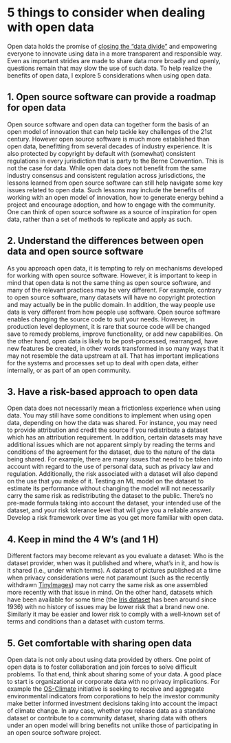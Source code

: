 # 5 things to consider when dealing with open data

Open data holds the promise of [closing the “data divide”](https://news.microsoft.com/opendata/) and empowering everyone to innovate using data in a more transparent and responsible way. Even as important strides are made to share data more broadly and openly, questions remain that may slow the use of such data. To help realize the benefits of open data, I explore 5 considerations when using open data.

## 1. Open source software can provide a roadmap for open data
Open source software and open data can together form the basis of an open model of innovation that can help tackle key challenges of the 21st century. However open source software is much more established than open data, benefitting from several decades of industry experience. It is also protected by copyright by default with (somewhat) consistent regulations in every jurisdiction that is party to the Berne Convention. This is not the case for data. While open data does not benefit from the same industry consensus and consistent regulation across jurisdictions, the lessons learned from open source software can still help navigate some key issues related to open data. Such lessons may include the benefits of working with an open model of innovation, how to generate energy behind a project and encourage adoption, and how to engage with the community. One can think of open source software as a source of inspiration for open data, rather than a set of methods to replicate and apply as such.

## 2. Understand the differences between open data and open source software
As you approach open data, it is tempting to rely on mechanisms developed for working with open source software. However, it is important to keep in mind that open data is not the same thing as open source software, and many of the relevant practices may be very different. For example, contrary to open source software, many datasets will have no copyright protection and may actually be in the public domain. In addition, the way people use data is very different from how people use software. Open source software enables changing the source code to suit your needs. However, in production level deployment, it is rare that source code will be changed save to remedy problems, improve functionality, or add new capabilities. On the other hand, open data is likely to be post-processed, rearranged, have new features be created, in other words transformed in so many ways that it may not resemble the data upstream at all. That has important implications for the systems and processes set up to deal with open data, either internally, or as part of an open community.

## 3. Have a risk-based approach to open data
Open data does not necessarily mean a frictionless experience when using data. You may still have some conditions to implement when using open data, depending on how the data was shared. For instance, you may need to provide attribution and credit the source if you redistribute a dataset which has an attribution requirement. In addition, certain datasets may have additional issues which are not apparent simply by reading the terms and conditions of the agreement for the dataset, due to the nature of the data being shared. For example, there are many issues that need to be taken into account with regard to the use of personal data, such as privacy law and regulation. Additionally, the risk associated with a dataset will also depend on the use that you make of it. Testing an ML model on the dataset to estimate its performance without changing the model will not necessarily carry the same risk as redistributing the dataset to the public. There’s no pre-made formula taking into account the dataset, your intended use of the dataset, and your risk tolerance level that will give you a reliable answer. Develop a risk framework over time as you get more familiar with open data.

## 4. Keep in mind the 4 W’s (and 1 H)
Different factors may become relevant as you evaluate a dataset: Who is the dataset provider, when was it published and where, what’s in it, and how is it shared (i.e., under which terms). A dataset of pictures published at a time when privacy considerations were not paramount (such as the recently withdrawn [TinyImages](https://groups.csail.mit.edu/vision/TinyImages/)) may not carry the same risk as one assembled more recently with that issue in mind. On the other hand, datasets which have been available for some time (the [Iris dataset](http://archive.ics.uci.edu/ml/datasets/Iris) has been around since 1936) with no history of issues may be lower risk that a brand new one. Similarly it may be easier and lower risk to comply with a well-known set of terms and conditions than a dataset with custom terms.

## 5. Get comfortable with sharing open data
Open data is not only about using data provided by others. One point of open data is to foster collaboration and join forces to solve difficult problems. To that end, think about sharing some of your data. A good place to start is organizational or corporate data with no privacy implications. For example the [OS-Climate](https://www.os-climate.org/) initiative is seeking to receive and aggregate environmental indicators from corporations to help the investor community make better informed investment decisions taking into account the impact of climate change. In any case, whether you release data as a standalone dataset or contribute to a community dataset, sharing data with others under an open model will bring benefits not unlike those of participating in an open source software project.
